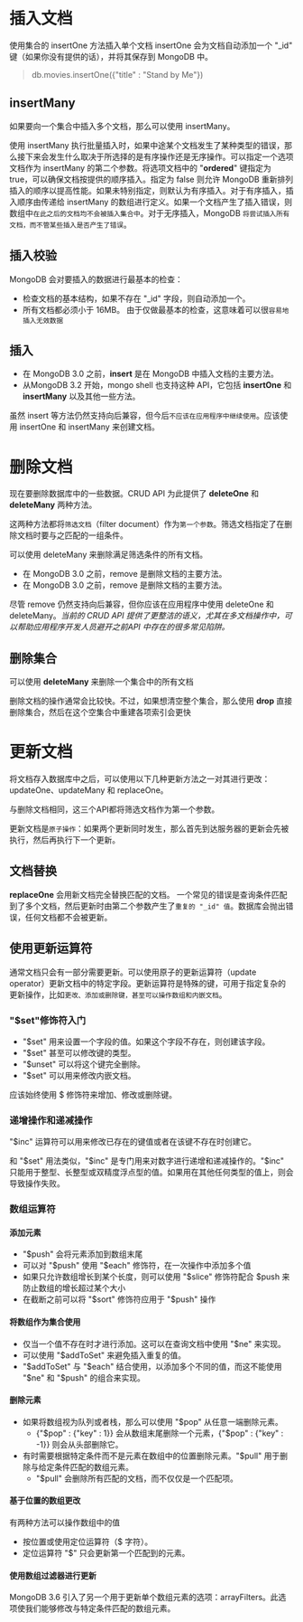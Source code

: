 # 插入文档

使用集合的 insertOne 方法插入单个文档
insertOne 会为文档自动添加一个 "_id" 键（如果你没有提供的话），并将其保存到 MongoDB 中。
> db.movies.insertOne({"title" : "Stand by Me"})

## insertMany
如果要向一个集合中插入多个文档，那么可以使用 insertMany。

使用 insertMany 执行批量插入时，如果中途某个文档发生了某种类型的错误，那么接下来会发生什么取决于所选择的是有序操作还是无序操作。可以指定一个选项文档作为 insertMany 的第二个参数。将选项文档中的 "**ordered**" 键指定为true，可以确保文档按提供的顺序插入。指定为 false 则允许 MongoDB 重新排列插入的顺序以提高性能。如果未特别指定，则默认为有序插入。对于有序插入，插入顺序由传递给 insertMany 的数组进行定义。如果一个文档产生了插入错误，则数组中`在此之后的文档均不会被插入集合中`。对于无序插入，MongoDB `将尝试插入所有文档，而不管某些插入是否产生了错误`。

## 插入校验

MongoDB 会对要插入的数据进行最基本的检查：
- 检查文档的基本结构，如果不存在 "\_id" 字段，则自动添加一个。
- 所有文档都必须小于 16MB。
由于仅做最基本的检查，这意味着可以很`容易地插入无效数据`

## 插入

- 在 MongoDB 3.0 之前，**insert** 是在 MongoDB 中插入文档的主要方法。
- 从MongoDB 3.2 开始，mongo shell 也支持这种 API，它包括 **insertOne** 和**insertMany** 以及其他一些方法。

虽然 insert 等方法仍然支持向后兼容，但今后`不应该在应用程序中继续使用`。应该使用 insertOne 和 insertMany 来创建文档。

# 删除文档

现在要删除数据库中的一些数据。CRUD API 为此提供了 **deleteOne** 和 **deleteMany** 两种方法。

这两种方法都将`筛选文档`（filter document）作为`第一个参数`。筛选文档指定了在删除文档时要与之匹配的一组条件。

可以使用 deleteMany 来删除满足筛选条件的所有文档。

- 在 MongoDB 3.0 之前，remove 是删除文档的主要方法。
- 在 MongoDB 3.0 之前，remove 是删除文档的主要方法。

尽管 remove 仍然支持向后兼容，但你应该在应用程序中使用 deleteOne 和 deleteMany。*当前的 CRUD API 提供了更整洁的语义，尤其在多文档操作中，可以帮助应用程序开发人员避开之前API 中存在的很多常见陷阱。*

## 删除集合

可以使用 **deleteMany** 来删除一个集合中的所有文档

删除文档的操作通常会比较快。不过，如果想清空整个集合，那么使用 **drop** 直接删除集合，然后在这个空集合中重建各项索引会更快

# 更新文档

将文档存入数据库中之后，可以使用以下几种更新方法之一对其进行更改：updateOne、updateMany 和 replaceOne。

与删除文档相同，这三个API都将筛选文档作为第一个参数。

更新文档是`原子操作`：如果两个更新同时发生，那么首先到达服务器的更新会先被执行，然后再执行下一个更新。

## 文档替换

**replaceOne** 会用新文档完全替换匹配的文档。
一个常见的错误是查询条件匹配到了多个文档，然后更新时由第二个参数产生了`重复的 "_id" 值`。数据库会抛出错误，任何文档都不会被更新。

## 使用更新运算符

通常文档只会有一部分需要更新。可以使用原子的更新运算符（update operator）更新文档中的特定字段。更新运算符是特殊的键，可用于指定复杂的更新操作，比如`更改、添加或删除键，甚至可以操作数组和内嵌文档`。

### "$set"修饰符入门

- "$set" 用来设置一个字段的值。如果这个字段不存在，则创建该字段。
- "$set" 甚至可以修改键的类型。
- "$unset" 可以将这个键完全删除。
- "$set" 可以用来修改内嵌文档。

应该始终使用 $ 修饰符来增加、修改或删除键。

### 递增操作和递减操作

"$inc" 运算符可以用来修改已存在的键值或者在该键不存在时创建它。

和 "\$set" 用法类似，"\$inc" 是专门用来对数字进行递增和递减操作的。"$inc" 只能用于整型、长整型或双精度浮点型的值。如果用在其他任何类型的值上，则会导致操作失败。

### 数组运算符

#### 添加元素

- "$push" 会将元素添加到数组末尾
- 可以对 "\$push" 使用 "$each" 修饰符，在一次操作中添加多个值
- 如果只允许数组增长到某个长度，则可以使用 "$slice" 修饰符配合 $push 来防止数组的增长超过某个大小
- 在截断之前可以将 "\$sort" 修饰符应用于 "$push" 操作

#### 将数组作为集合使用

- 仅当一个值不存在时才进行添加。这可以在查询文档中使用 "$ne" 来实现。
- 可以使用 "$addToSet" 来避免插入重复的值。
- "\$addToSet" 与 "\$each" 结合使用，以添加多个不同的值，而这不能使用 "\$ne" 和 "$push" 的组合来实现。

#### 删除元素

- 如果将数组视为队列或者栈，那么可以使用 "$pop" 从任意一端删除元素。
	- {"\$pop" : {"key" : 1}} 会从数组末尾删除一个元素，{"$pop" : {"key" : -1}} 则会从头部删除它。 
- 有时需要根据特定条件而不是元素在数组中的位置删除元素。"$pull" 用于删除与给定条件匹配的数组元素。
	- "$pull" 会删除所有匹配的文档，而不仅仅是一个匹配项。

#### 基于位置的数组更改

有两种方法可以操作数组中的值
- 按位置或使用定位运算符（$ 字符）。
- 定位运算符 "$" 只会更新第一个匹配到的元素。

#### 使用数组过滤器进行更新

MongoDB 3.6 引入了另一个用于更新单个数组元素的选项：arrayFilters。此选项使我们能够修改与特定条件匹配的数组元素。

